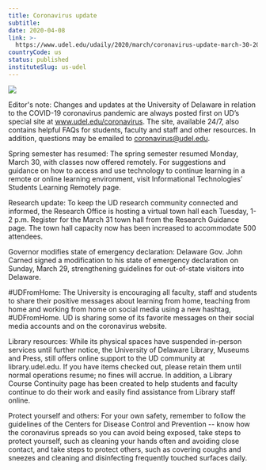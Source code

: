```yaml
---
title: Coronavirus update
subtitle: 
date: 2020-04-08
link: >-
  https://www.udel.edu/udaily/2020/march/coronavirus-update-march-30-2020/
countryCode: us
status: published
instituteSlug: us-udel
---
```

![](https://www.udel.edu/content/dam/udelImages/udaily/2020/march/Coronavirusupdategraphic.jpg)

Editor's note: Changes and updates at the University of Delaware in relation to the COVID-19 coronavirus pandemic are always posted first on UD’s special site at www.udel.edu/coronavirus. The site, available 24/7, also contains helpful FAQs for students, faculty and staff and other resources. In addition, questions may be emailed to coronavirus@udel.edu.

Spring semester has resumed: The spring semester resumed Monday, March 30, with classes now offered remotely. For suggestions and guidance on how to access and use technology to continue learning in a remote or online learning environment, visit Informational Technologies’ Students Learning Remotely page.

Research update: To keep the UD research community connected and informed, the Research Office is hosting a virtual town hall each Tuesday, 1-2 p.m. Register for the March 31 town hall from the Research Guidance page. The town hall capacity now has been increased to accommodate 500 attendees.

Governor modifies state of emergency declaration: Delaware Gov. John Carned signed a modification to his state of emergency declaration on Sunday, March 29, strengthening guidelines for out-of-state visitors into Delaware.

#UDFromHome: The University is encouraging all faculty, staff and students to share their positive messages about learning from home, teaching from home and working from home on social media using a new hashtag, #UDFromHome. UD is sharing some of its favorite messages on their social media accounts and on the coronavirus website.

Library resources: While its physical spaces have suspended in-person services until further notice, the University of Delaware Library, Museums and Press, still offers online support to the UD community at library.udel.edu. If you have items checked out, please retain them until normal operations resume; no fines will accrue. In addition, a Library Course Continuity page has been created to help students and faculty continue to do their work and easily find assistance from Library staff online.

Protect yourself and others: For your own safety, remember to follow the guidelines of the Centers for Disease Control and Prevention -- know how the coronavirus spreads so you can avoid being exposed, take steps to protect yourself, such as cleaning your hands often and avoiding close contact, and take steps to protect others, such as covering coughs and sneezes and cleaning and disinfecting frequently touched surfaces daily.